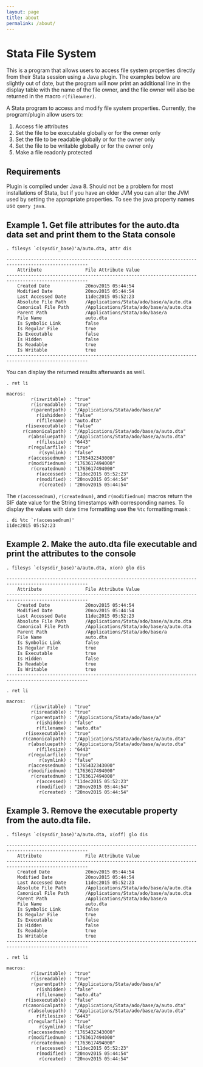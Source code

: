 ```yaml
---
layout: page
title: about
permalink: /about/
---
```


# Stata File System 
This is a program that allows users to access file system properties directly from their Stata session using a Java plugin.  The examples below are slightly out of date, but the program will now print an additional line in the display table with the name of the file owner, and the file owner will also be returned in the macro `r(fileowner)`.

A Stata program to access and modify file system properties.  Currently, the program/plugin allow users to:

1. Access file attributes 
2. Set the file to be executable globally or for the owner only
3. Set the file to be readable globally or for the owner only
4. Set the file to be writable globally or for the owner only
5. Make a file readonly protected

## Requirements
Plugin is compiled under Java 8.  Should not be a problem for most installations of Stata, but if you have an older JVM you can alter the JVM used by setting the appropriate properties.  To see the java property names use `query java`.

## Example 1. Get file attributes for the auto.dta data set and print them to the Stata console

```
. filesys `c(sysdir_base)'a/auto.dta, attr dis

----------------------------------------------------------------------------------------------------
    Attribute                File Attribute Value
----------------------------------------------------------------------------------------------------
    Created Date             20nov2015 05:44:54
    Modified Date            20nov2015 05:44:54
    Last Accessed Date       11dec2015 05:52:23
    Absolute File Path       /Applications/Stata/ado/base/a/auto.dta
    Canonical File Path      /Applications/Stata/ado/base/a/auto.dta
    Parent Path              /Applications/Stata/ado/base/a
    File Name                auto.dta
    Is Symbolic Link         false
    Is Regular File          true
    Is Executable            false
    Is Hidden                false
    Is Readable              true
    Is Writable              true
----------------------------------------------------------------------------------------------------

```

You can display the returned results afterwards as well.  

```
. ret li

macros:
         r(iswritable) : "true"
         r(isreadable) : "true"
         r(parentpath) : "/Applications/Stata/ado/base/a"
           r(ishidden) : "false"
           r(filename) : "auto.dta"
       r(isexecutable) : "false"
      r(canonicalpath) : "/Applications/Stata/ado/base/a/auto.dta"
        r(absoluepath) : "/Applications/Stata/ado/base/a/auto.dta"
           r(filesize) : "6443"
        r(regularfile) : "true"
            r(symlink) : "false"
        r(accessednum) : "1765432343000"
        r(modifiednum) : "1763617494000"
         r(creatednum) : "1763617494000"
           r(accessed) : "11dec2015 05:52:23"
           r(modified) : "20nov2015 05:44:54"
            r(created) : "20nov2015 05:44:54"
```

The `r(accessednum)`, `r(creatednum)`, and `r(modifiednum)` macros return the SIF date value for the String timestamps with corresponding names.  To display the values with date time formatting use the `%tc` formatting mask : 

``` 
. di %tc `r(accessednum)'
11dec2015 05:52:23
```

## Example 2. Make the auto.dta file executable and print the attributes to the console

```
. filesys `c(sysdir_base)'a/auto.dta, x(on) glo dis

----------------------------------------------------------------------------------------------------
    Attribute                File Attribute Value
----------------------------------------------------------------------------------------------------
    Created Date             20nov2015 05:44:54
    Modified Date            20nov2015 05:44:54
    Last Accessed Date       11dec2015 05:52:23
    Absolute File Path       /Applications/Stata/ado/base/a/auto.dta
    Canonical File Path      /Applications/Stata/ado/base/a/auto.dta
    Parent Path              /Applications/Stata/ado/base/a
    File Name                auto.dta
    Is Symbolic Link         false
    Is Regular File          true
    Is Executable            true
    Is Hidden                false
    Is Readable              true
    Is Writable              true
----------------------------------------------------------------------------------------------------

. ret li

macros:
         r(iswritable) : "true"
         r(isreadable) : "true"
         r(parentpath) : "/Applications/Stata/ado/base/a"
           r(ishidden) : "false"
           r(filename) : "auto.dta"
       r(isexecutable) : "true"
      r(canonicalpath) : "/Applications/Stata/ado/base/a/auto.dta"
        r(absoluepath) : "/Applications/Stata/ado/base/a/auto.dta"
           r(filesize) : "6443"
        r(regularfile) : "true"
            r(symlink) : "false"
        r(accessednum) : "1765432343000"
        r(modifiednum) : "1763617494000"
         r(creatednum) : "1763617494000"
           r(accessed) : "11dec2015 05:52:23"
           r(modified) : "20nov2015 05:44:54"
            r(created) : "20nov2015 05:44:54"
```

## Example 3. Remove the executable property from the auto.dta file.

```
. filesys `c(sysdir_base)'a/auto.dta, x(off) glo dis

----------------------------------------------------------------------------------------------------
    Attribute                File Attribute Value
----------------------------------------------------------------------------------------------------
    Created Date             20nov2015 05:44:54
    Modified Date            20nov2015 05:44:54
    Last Accessed Date       11dec2015 05:52:23
    Absolute File Path       /Applications/Stata/ado/base/a/auto.dta
    Canonical File Path      /Applications/Stata/ado/base/a/auto.dta
    Parent Path              /Applications/Stata/ado/base/a
    File Name                auto.dta
    Is Symbolic Link         false
    Is Regular File          true
    Is Executable            false
    Is Hidden                false
    Is Readable              true
    Is Writable              true
----------------------------------------------------------------------------------------------------

. ret li

macros:
         r(iswritable) : "true"
         r(isreadable) : "true"
         r(parentpath) : "/Applications/Stata/ado/base/a"
           r(ishidden) : "false"
           r(filename) : "auto.dta"
       r(isexecutable) : "false"
      r(canonicalpath) : "/Applications/Stata/ado/base/a/auto.dta"
        r(absoluepath) : "/Applications/Stata/ado/base/a/auto.dta"
           r(filesize) : "6443"
        r(regularfile) : "true"
            r(symlink) : "false"
        r(accessednum) : "1765432343000"
        r(modifiednum) : "1763617494000"
         r(creatednum) : "1763617494000"
           r(accessed) : "11dec2015 05:52:23"
           r(modified) : "20nov2015 05:44:54"
            r(created) : "20nov2015 05:44:54"
```
